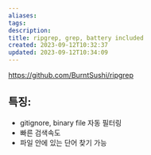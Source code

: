 ```yaml
---
aliases: 
tags: 
description:
title: ripgrep, grep, battery included
created: 2023-09-12T10:32:37
updated: 2023-09-12T10:34:09
---
```

<https://github.com/BurntSushi/ripgrep>

## 특징: 

- gitignore, binary file 자동 필터링 
- 빠른 검색속도
- 파일 안에 있는 단어 찾기 가능
